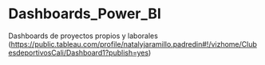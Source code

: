 # Dashboards_Power_BI
Dashboards de proyectos propios y laborales
(https://public.tableau.com/profile/natalyjaramillo.padredin#!/vizhome/ClubesdeportivosCali/Dashboard1?publish=yes)
